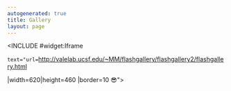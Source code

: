```yaml
---
autogenerated: true
title: Gallery
layout: page
---
```


\<INCLUDE \#widget:Iframe

`text="url=`<http://valelab.ucsf.edu/~MM/flashgallery/flashgallery2/flashgallery.html>

|width=620|height=460 |border=10 😎"\>
